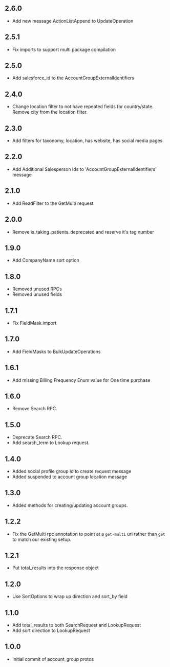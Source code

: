 ## 2.6.0
- Add new message ActionListAppend to UpdateOperation

## 2.5.1
- Fix imports to support multi package compilation

## 2.5.0
- Add salesforce_id to the AccountGroupExternalIdentifiers

## 2.4.0
- Change location filter to not have repeated fields for country/state. Remove city from the location filter.

## 2.3.0
- Add filters for taxonomy, location, has website, has social media pages

## 2.2.0
- Add Additional Salesperson Ids to 'AccountGroupExternalIdentifiers' message

## 2.1.0
- Add ReadFilter to the GetMulti request

## 2.0.0
- Remove is_taking_patients_deprecated and reserve it's tag number

## 1.9.0
- Add CompanyName sort option

## 1.8.0
- Removed unused RPCs
- Removed unused fields

## 1.7.1
- Fix FieldMask import

## 1.7.0
- Add FieldMasks to BulkUpdateOperations

## 1.6.1
- Add missing Billing Frequency Enum value for One time purchase

## 1.6.0
- Remove Search RPC.

## 1.5.0
- Deprecate Search RPC.
- Add search_term to Lookup request.

## 1.4.0
- Added social profile group id to create request message
- Added suspended to account group location message

## 1.3.0
- Added methods for creating/updating account groups.

## 1.2.2
- Fix the GetMulti rpc annotation to point at a `get-multi` uri rather than `get` to match our existing setup.

## 1.2.1
- Put total_results into the response object

## 1.2.0
- Use SortOptions to wrap up direction and sort_by field

## 1.1.0
- Add total_results to both SearchRequest and LookupRequest
- Add sort direction to LookupRequest

## 1.0.0
- Initial commit of account_group protos
